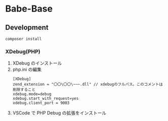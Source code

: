 # Babe-Base

## Development

```
composer install
```

### XDebug(PHP)

1. XDebug のインストール
1. php.ini の編集
   ```
   [XDebug]
   zend_extension = "〇〇\〇〇\~~~.dll" // xdebugのフルパス。このコメントは削除すること
   xdebug.mode=debug
   xdebug.start_with_request=yes
   xdebug.client_port = 9003
   ```
1. VSCode で PHP Debug の拡張をインストール
